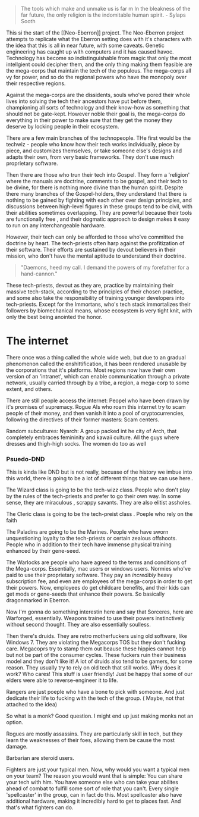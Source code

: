> The tools which make and unmake us is far m
> In the bleakness of the far future, the only religion is the indomitable human spirit. - Sylaps Sooth 

This si the start of the [[Neo-Eberron]] project. The Neo-Eberron project attempts to replicate what the Eberron setting does with it's characters with the idea that this is all in near future, with some caveats. Genetic engineering has caught up with computers and it has caused havoc. Technology has become so indistinguishable from magic that only the most intellgient could decipher them, and the only thing making them feasible are the mega-corps that maintain the tech of the populous. The mega-corps all vy for power, and so do the regional powers who have the monopoly over their respective regions. 

Against the mega-corps are the dissidents, souls who've pored their whole lives into solving the tech their ancestors have put before them, championing all sorts of technology and their know-how as something that should not be gate-kept. However noble their goal is, the mega-corps do everything in their power to make sure that they get the money they deserve by locking people in their ecosystem. 

There are a few main branches of the technopeople. THe first would be the techwiz - people who know how their tech works individually, piece by piece, and customizes themselves, or take someone else's designs and adapts their own, from very basic frameworks. They don't use much proprietary software. 

Then there are those who trun their tech into Gospel. They form a 'religion' where the manuals are doctrine, comments to be gospel, and their tech to be divine, for there is nothing more divine than the human spirit. Despite there many branches of the Gospel-holders, they understand that there is nothing to be gained by fighting with each other over design principles, and discussions between high-level figures in these groups tend to be civil, with their abilities sometimes overlapping. They are powerful because their tools are functionally free , and their dogmatic approach to design makes it easy to run on any interchangeable hardware. 

However, their tech can only be afforded to those who've committed the doctrine by heart. The tech-priests often harp against the profitization of their software. Their efforts are sustained by devout believers in their mission, who don't have the mental aptitude to understand their doctrine. 

> "Daemons, heed my call. I demand the powers of my forefather for a hand-cannon."

These tech-priests, devout as they are, practice by maintaining their massive tech-stack, according to the principles of their chosen practice, and some also take the responsibility of training younger developers into tech-priests. Except for the Immortans, who's tech stack immortalizes their followers by biomechanical means, whose ecosystem is very tight knit, with only the best being anointed the honor. 

# The internet 
There once was a thing called the whole wide web, but due to an gradual phenomenon called the enshittification, it has been rendered unusable by the corporations that it's platforms. Most regions now have their own version of an 'intranet', which can enable communication through a private network, usually carried through by a tribe, a region, a mega-corp to some extent, and others. 

There are still people access the internet: Peopel who have been drawn by it's promises of supremacy. Rogue AIs who roam this internet try to scam people of their money, and then vanish it into a pool of cryptocurrencies, following the directives of their former masters: Scam centers. 


Random subcultures: 
Nyarch:  A group packed int he city of Arch, that completely embraces femininity and kawaii culture. All the guys where dresses and thigh-high socks. The women do too as well 

### Psuedo-DND 

This is kinda like DND but is not really, becuase of the history we imbue into this world, there is going to be a lot of different things that we can use here.. 


The Wizard class is going to be the tech-wizz class. People who don't play by the rules of the tech-priests and prefer to go their own way. In some sense, they are miraculous , scrappy savants. They are also elitist assholes. 

The Cleric class is going to be the tech-preist class . Poeple who rely on the faith 

The Paladins are going to be the Marines. People who have sworn unquestioning loyalty to the tech-priests or certain zealous offshoots. People who in addition to their tech have immense physical training enhanced by their gene-seed. 

The Warlocks are people who have agreed to the terms and conditions of the Mega-corps. Essentially, mac users or windows users. Normies who've paid to use their proprietary software. They pay an *incredibly* heavy subscription fee, and even are employees of the mega-corps in order to get their powers. Now, employees do get childcare benefits, and their kids can get mods or gene-seeds that enhance their powers. So basically dragonmarked in Eberron. 

Now I'm gonna do something interestin here and say that Sorceres, here are Warforged, essentially. Weapons trained to use their powers instinctively without second thought. They are also essentially soulless. 

Then there's druids. They are retro motherfuckers using old software, like Windows 7. They are violating the Megacorps TOS but they don't fucking care. Megacoprs try to stamp them out beause these hippies cannot help but not be part of the consumer cycles. These fuckers ruin their business model and they don't like it!  A lot of druids also tend to be gamers, for some reason. They usually try to rely on old tech that still works. WHy does it work? Who cares! This stuff is user friendly! Just be happy that some of our elders were able to reverse-engineer it to life. 

Rangers are just poeple who have a bone to pick with someone. And just dedicate their life to fucking with the tech of the group. ( Maybe, not that attached to the idea)

So what is a monk? Good question. I might end up just making monks not an option. 

Rogues are mostly assassins. They are particularly skill in tech, but they learn the weaknesses of their foes, allowing them be cause the most damage. 

Barbarian are steroid users. 

Fighters are just your typical men. Now, why would you want a typical men on your team? The reason you would want that is simple: You can share your tech with him. You have someone else who can take your abilites ahead of combat to fulfill some sort of role that you can't. Every single 'spellcaster' in the group, can in fact do this. Most spellcaster also have additional hardware, making it incredibly hard to get to places fast. And that's what fighters can do. 